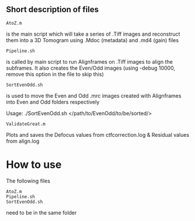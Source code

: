 ## Short description of files
```
AtoZ.m
```
is the main script which will take a series of .Tiff images and reconstruct them into a 3D Tomogram using .Mdoc (metadata) and .md4 (gain) files

```
Pipeline.sh
```
is called by main script to run Alignframes on .Tiff images to align the subframes. It also creates the Even/Odd images (using -debug 10000, remove this option in the file to skip this)

```
SortEvenOdd.sh
```
is used to move the Even and Odd .mrc images created with Alignframes into Even and Odd folders respectively

Usage: ./SortEvenOdd.sh </path/to/EvenOdd/to/be/sorted/>

```
ValidateGreat.m
```
Plots and saves the Defocus values from ctfcorrection.log  &  Residual values from align.log

# How to use

The following files
```
AtoZ.m
Pipeline.sh
SortEvenOdd.sh
```
need to be in the same folder
